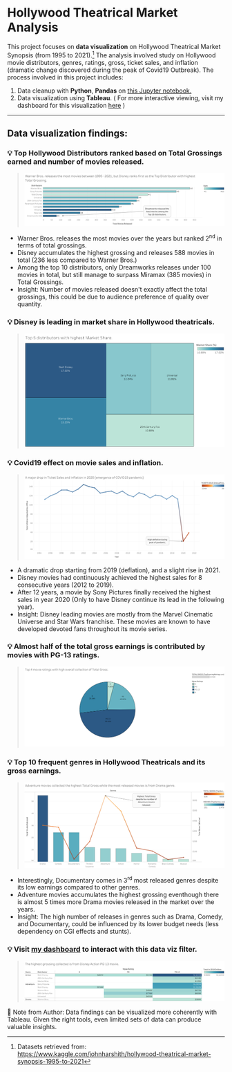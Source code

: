 # Hollywood Theatrical Market Analysis

This project focuses on **data visualization** on Hollywood Theatrical Market Synopsis (from 1995 to 2021).[^1]
The analysis involved study on Hollywood movie distributors, genres, ratings, gross, ticket sales, and inflation (dramatic change discovered during the peak of Covid19 Outbreak). 
The process involved in this project includes: 

1. Data cleanup with **Python**, **Pandas** on [this Jupyter notebook.][dataviz]
2. Data visualization using **Tableau**. ( For more interactive viewing, visit my dashboard for this visualization [here](https://public.tableau.com/app/profile/fateha.rozy/viz/WIP_movieGross/bar-distr-movie-gross) )

[^1]: Datasets retrieved from: https://www.kaggle.com/johnharshith/hollywood-theatrical-market-synopsis-1995-to-2021

---

## Data visualization findings:

### 💡 Top Hollywood Distributors ranked based on Total Grossings earned and number of movies released.
> ![](/images/bar-distr-movie-gross.png)
- Warner Bros. releases the most movies over the years but ranked 2<sup>nd</sup> in terms of total grossings.
- Disney accumulates the highest grossing and releases 588 movies in total (236 less compared to Warner Bros.)
- Among the top 10 distributors, only Dreamworks releases under 100 movies in total, but still manage to surpass Miramax (385 movies) in Total Grossings. 
- Insight: Number of movies released doesn't exactly affect the total grossings, this could be due to audience preference of quality over quantity.

### 💡 Disney is leading in market share in Hollywood theatricals.
> ![](/images/tree-distr-share.png)

### 💡 Covid19 effect on movie sales and inflation.
> ![](/images/dual-inflation.png)
- A dramatic drop starting from 2019 (deflation), and a slight rise in 2021.
- Disney movies had continuously achieved the highest sales for 8 consecutive years (2012 to 2019).
- After 12 years, a movie by Sony Pictures finally received the highest sales in year 2020 (Only to have Disney continue its lead in the following year).
- Insight: Disney leading movies are mostly from the Marvel Cinematic Universe and Star Wars franchise. These movies are known to have developed devoted fans throughout its movie series.

### 💡 Almost half of the total gross earnings is contributed by movies with PG-13 ratings.
> ![](/images/pie-mpaa-gross.png)

### 💡 Top 10 frequent genres in Hollywood Theatricals and its gross earnings.
> ![](/images/dual-genre-gross.png)
- Interestingly, Documentary comes in 3<sup>rd</sup> most released genres despite its low earnings compared to other genres.
- Adventure movies accumulates the highest grossing eventhough there is almost 5 times more Drama movies released in the market over the years.
- Insight: The high number of releases in genres such as Drama, Comedy, and Documentary, could be influenced by its lower budget needs (less dependency on CGI effects and stunts).

### 💡 Visit [my dashboard][dataviz] to interact with this data viz filter.
> ![](/images/heat-gross.png)


📌 Note from Author: Data findings can be visualized more coherently with Tableau. Given the right tools, even limited sets of data can produce valuable insights.

[dataviz]:https://github.com/FatehaRozy/hollywood-market-analysis/blob/main/datasets-cleaned/hollywood_data_cleaning.ipynb

